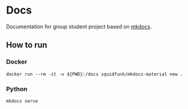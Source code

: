 # Docs

Documentation for group student project based on [mkdocs](https://squidfunk.github.io/mkdocs-material/creating-your-site/#creating-your-site-unix-powershell).

## How to run

### Docker

`docker run --rm -it -v ${PWD}:/docs squidfunk/mkdocs-material new .`

### Python

`mkdocs serve`
